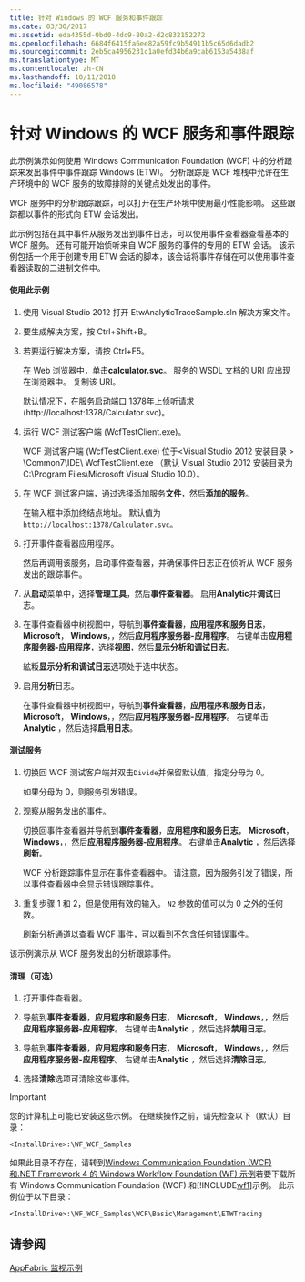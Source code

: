 ```yaml
---
title: 针对 Windows 的 WCF 服务和事件跟踪
ms.date: 03/30/2017
ms.assetid: eda4355d-0bd0-4dc9-80a2-d2c832152272
ms.openlocfilehash: 6684f6415fa6ee82a59fc9b54911b5c65d6dadb2
ms.sourcegitcommit: 2eb5ca4956231c1a0efd34b6a9cab6153a5438af
ms.translationtype: MT
ms.contentlocale: zh-CN
ms.lasthandoff: 10/11/2018
ms.locfileid: "49086578"
---
```

# <a name="wcf-services-and-event-tracing-for-windows"></a>针对 Windows 的 WCF 服务和事件跟踪
此示例演示如何使用 Windows Communication Foundation (WCF) 中的分析跟踪来发出事件中事件跟踪 Windows (ETW)。 分析跟踪是 WCF 堆栈中允许在生产环境中的 WCF 服务的故障排除的关键点处发出的事件。

 WCF 服务中的分析跟踪跟踪，可以打开在生产环境中使用最小性能影响。 这些跟踪都以事件的形式向 ETW 会话发出。

 此示例包括在其中事件从服务发出到事件日志，可以使用事件查看器查看基本的 WCF 服务。 还有可能开始侦听来自 WCF 服务的事件的专用的 ETW 会话。 该示例包括一个用于创建专用 ETW 会话的脚本，该会话将事件存储在可以使用事件查看器读取的二进制文件中。

#### <a name="to-use-this-sample"></a>使用此示例

1.  使用 Visual Studio 2012 打开 EtwAnalyticTraceSample.sln 解决方案文件。

2.  要生成解决方案，按 Ctrl+Shift+B。

3.  若要运行解决方案，请按 Ctrl+F5。

     在 Web 浏览器中，单击**calculator.svc**。 服务的 WSDL 文档的 URI 应出现在浏览器中。 复制该 URI。

     默认情况下，在服务启动端口 1378年上侦听请求 (http://localhost:1378/Calculator.svc)。

4.  运行 WCF 测试客户端 (WcfTestClient.exe)。

     WCF 测试客户端 (WcfTestClient.exe) 位于\<Visual Studio 2012 安装目录 > \Common7\IDE\ WcfTestClient.exe （默认 Visual Studio 2012 安装目录为 C:\Program Files\Microsoft Visual Studio 10.0）。

5.  在 WCF 测试客户端，通过选择添加服务**文件**，然后**添加的服务**。

     在输入框中添加终结点地址。 默认值为 `http://localhost:1378/Calculator.svc`。

6.  打开事件查看器应用程序。

     然后再调用该服务，启动事件查看器，并确保事件日志正在侦听从 WCF 服务发出的跟踪事件。

7.  从**启动**菜单中，选择**管理工具**，然后**事件查看器**。  启用**Analytic**并**调试**日志。

8.  在事件查看器中树视图中，导航到**事件查看器**，**应用程序和服务日志**， **Microsoft**， **Windows**，，然后**应用程序服务器-应用程序**。 右键单击**应用程序服务器-应用程序**，选择**视图**，然后**显示分析和调试日志**。

     絋粄**显示分析和调试日志**选项处于选中状态。

9. 启用**分析**日志。

     在事件查看器中树视图中，导航到**事件查看器**，**应用程序和服务日志**， **Microsoft**， **Windows**，，然后**应用程序服务器-应用程序**。 右键单击**Analytic** ，然后选择**启用日志**。

#### <a name="to-test-the-service"></a>测试服务

1.  切换回 WCF 测试客户端并双击`Divide`并保留默认值，指定分母为 0。

     如果分母为 0，则服务引发错误。

2.  观察从服务发出的事件。

     切换回事件查看器并导航到**事件查看器**，**应用程序和服务日志**， **Microsoft**， **Windows**，，然后**应用程序服务器-应用程序**。 右键单击**Analytic** ，然后选择**刷新**。

     WCF 分析跟踪事件显示在事件查看器中。 请注意，因为服务引发了错误，所以事件查看器中会显示错误跟踪事件。

3.  重复步骤 1 和 2，但是使用有效的输入。 `N2` 参数的值可以为 0 之外的任何数。

     刷新分析通道以查看 WCF 事件，可以看到不包含任何错误事件。

 该示例演示从 WCF 服务发出的分析跟踪事件。

#### <a name="to-cleanup-optional"></a>清理（可选）

1.  打开事件查看器。

2.  导航到**事件查看器**，**应用程序和服务日志**， **Microsoft**， **Windows**，，然后**应用程序服务器-应用程序**。 右键单击**Analytic** ，然后选择**禁用日志**。

3.  导航到**事件查看器**，**应用程序和服务日志**， **Microsoft**， **Windows**，，然后**应用程序服务器-应用程序**。 右键单击**Analytic** ，然后选择**清除日志**。

4.  选择**清除**选项可清除这些事件。

> [!IMPORTANT]
>  您的计算机上可能已安装这些示例。 在继续操作之前，请先检查以下（默认）目录：  
>   
>  `<InstallDrive>:\WF_WCF_Samples`  
>   
>  如果此目录不存在，请转到[Windows Communication Foundation (WCF) 和.NET Framework 4 的 Windows Workflow Foundation (WF) 示例](https://go.microsoft.com/fwlink/?LinkId=150780)若要下载所有 Windows Communication Foundation (WCF) 和[!INCLUDE[wf1](../../../../includes/wf1-md.md)]示例。 此示例位于以下目录：  
>   
>  `<InstallDrive>:\WF_WCF_Samples\WCF\Basic\Management\ETWTracing`  
  
## <a name="see-also"></a>请参阅  
 [AppFabric 监视示例](https://go.microsoft.com/fwlink/?LinkId=193959)
